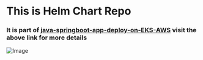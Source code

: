 # This is Helm Chart Repo 

### It is part of [java-springboot-app-deploy-on-EKS-AWS](https://github.com/Arvindkarwal/java-springboot-app-deploy-on-EKS-AWS.git) visit the above link for more details


![Image](https://github.com/user-attachments/assets/33f067a8-342b-4ace-8461-98ed6637b21f)
